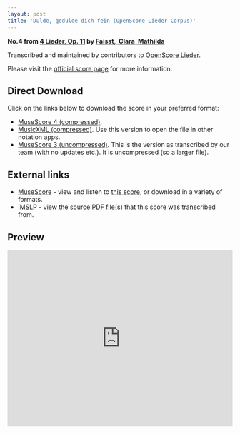 ```yaml
---
layout: post
title: 'Dulde, gedulde dich fein (OpenScore Lieder Corpus)'
---
```


__No.4 from [4 Lieder, Op. 11](https://fourscoreandmore.org/OpenScore/Faisst%2C_Clara_Mathilda/4_Lieder%2C_Op._11/) by [Faisst,_Clara_Mathilda](https://fourscoreandmore.org/OpenScore/Faisst%2C_Clara_Mathilda)__

Transcribed and maintained by contributors to [OpenScore Lieder].

Please visit the [official score page] for more information.

[official score page]: https://musescore.com/openscore-lieder-corpus/scores/6259403
[OpenScore Lieder]: https://musescore.com/openscore-lieder-corpus

## Direct Download

Click on the links below to download the score in your preferred format:
- [MuseScore 4 (compressed)](https://fourscoreandmore.org/OpenScore/Faisst%2C_Clara_Mathilda/4_Lieder%2C_Op._11/4_Dulde%2C_gedulde_dich_fein.mscz).
- [MusicXML (compressed)](https://fourscoreandmore.org/OpenScore/Faisst%2C_Clara_Mathilda/4_Lieder%2C_Op._11/4_Dulde%2C_gedulde_dich_fein.mxl). Use this version to open the file in other notation apps.
- [MuseScore 3 (uncompressed)](https://raw.githubusercontent.com/OpenScore/Lieder/refs/heads/main/scores/Faisst%2C_Clara_Mathilda/4_Lieder%2C_Op._11/4_Dulde%2C_gedulde_dich_fein/lc6259403.mscx). This is the version as transcribed by our team (with no updates etc.). It is uncompressed (so a larger file).

## External links

- [MuseScore] - view and listen to [this score][MuseScore], or download in a variety of formats.
- [IMSLP] - view the [source PDF file(s)][IMSLP] that this score was transcribed from.

[MuseScore]: https://musescore.com/score/6259403
[IMSLP]: https://imslp.org/wiki/Special:ReverseLookup/622105

## Preview

<iframe width="100%" height="394" src="https://musescore.com/openscore-lieder-corpus/scores/6259403/embed" frameborder="0" allowfullscreen allow="autoplay; fullscreen"></iframe>
